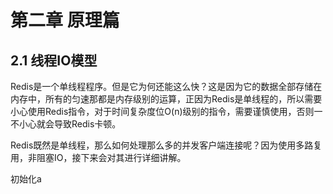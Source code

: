 # 第二章 原理篇

## 2.1 线程IO模型

Redis是一个单线程程序。但是它为何还能这么快？这是因为它的数据全部存储在内存中，所有的匀速那都是内存级别的运算，正因为Redis是单线程的，所以需要小心使用Redis指令，对于时间复杂度位O(n)级别的指令，需要谨慎使用，否则一不小心就会导致Redis卡顿。

Redis既然是单线程，那么如何处理那么多的并发客户端连接呢？因为使用多路复用，非阻塞IO，接下来会对其进行详细讲解。

初始化a